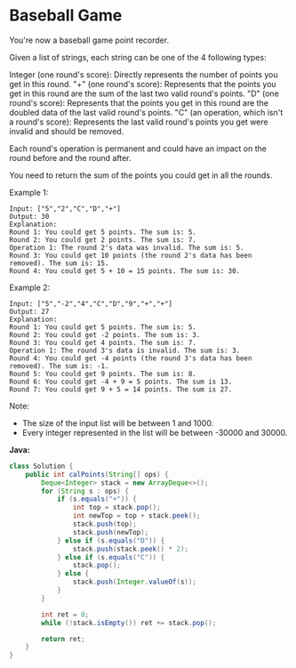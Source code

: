 # Baseball Game

You're now a baseball game point recorder.

Given a list of strings, each string can be one of the 4 following types:

   Integer (one round's score): Directly represents the number of points you get in this round.
   "+" (one round's score): Represents that the points you get in this round are the sum of the last two valid round's points.
   "D" (one round's score): Represents that the points you get in this round are the doubled data of the last valid round's points.
   "C" (an operation, which isn't a round's score): Represents the last valid round's points you get were invalid and should be removed.

Each round's operation is permanent and could have an impact on the round before and the round after.

You need to return the sum of the points you could get in all the rounds.

Example 1:

    Input: ["5","2","C","D","+"]
    Output: 30
    Explanation:
    Round 1: You could get 5 points. The sum is: 5.
    Round 2: You could get 2 points. The sum is: 7.
    Operation 1: The round 2's data was invalid. The sum is: 5.  
    Round 3: You could get 10 points (the round 2's data has been removed). The sum is: 15.
    Round 4: You could get 5 + 10 = 15 points. The sum is: 30.

Example 2:

    Input: ["5","-2","4","C","D","9","+","+"]
    Output: 27
    Explanation:
    Round 1: You could get 5 points. The sum is: 5.
    Round 2: You could get -2 points. The sum is: 3.
    Round 3: You could get 4 points. The sum is: 7.
    Operation 1: The round 3's data is invalid. The sum is: 3.  
    Round 4: You could get -4 points (the round 3's data has been removed). The sum is: -1.
    Round 5: You could get 9 points. The sum is: 8.
    Round 6: You could get -4 + 9 = 5 points. The sum is 13.
    Round 7: You could get 9 + 5 = 14 points. The sum is 27.

Note:
- The size of the input list will be between 1 and 1000.
- Every integer represented in the list will be between -30000 and 30000.

**Java:**
```java
class Solution {
    public int calPoints(String[] ops) {
        Deque<Integer> stack = new ArrayDeque<>();
        for (String s : ops) {
            if (s.equals("+")) {
                int top = stack.pop();
                int newTop = top + stack.peek();
                stack.push(top);
                stack.push(newTop);
            } else if (s.equals("D")) {
                stack.push(stack.peek() * 2);
            } else if (s.equals("C")) {
                stack.pop();
            } else {
                stack.push(Integer.valueOf(s));
            }
        }

        int ret = 0;
        while (!stack.isEmpty()) ret += stack.pop();

        return ret;
    }
}
```
